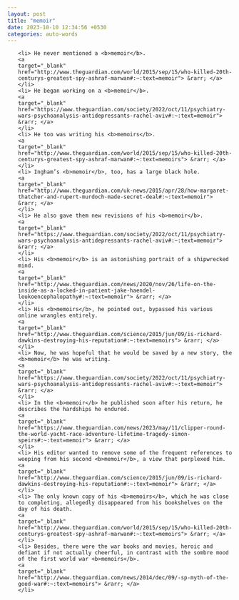 ```yaml
---
layout: post
title: "memoir"
date: 2023-10-10 12:34:56 +0530
categories: auto-words
---
```

<ol>

    <li> He never mentioned a <b>memoir</b>.
    <a 
    target="_blank" 
    href="http://www.theguardian.com/world/2015/sep/15/who-killed-20th-centurys-greatest-spy-ashraf-marwan#:~:text=memoir"> &rarr; </a>
    </li>
    <li> He began working on a <b>memoir</b>.
    <a 
    target="_blank" 
    href="https://www.theguardian.com/society/2022/oct/11/psychiatry-wars-psychoanalysis-antidepressants-rachel-aviv#:~:text=memoir"> &rarr; </a>
    </li>
    <li> He too was writing his <b>memoirs</b>.
    <a 
    target="_blank" 
    href="http://www.theguardian.com/world/2015/sep/15/who-killed-20th-centurys-greatest-spy-ashraf-marwan#:~:text=memoirs"> &rarr; </a>
    </li>
    <li> Ingham’s <b>memoir</b>, too, has a large black hole.
    <a 
    target="_blank" 
    href="http://www.theguardian.com/uk-news/2015/apr/28/how-margaret-thatcher-and-rupert-murdoch-made-secret-deal#:~:text=memoir"> &rarr; </a>
    </li>
    <li> He also gave them new revisions of his <b>memoir</b>.
    <a 
    target="_blank" 
    href="https://www.theguardian.com/society/2022/oct/11/psychiatry-wars-psychoanalysis-antidepressants-rachel-aviv#:~:text=memoir"> &rarr; </a>
    </li>
    <li> His <b>memoir</b> is an astonishing portrait of a shipwrecked mind.
    <a 
    target="_blank" 
    href="http://www.theguardian.com/news/2020/nov/26/life-on-the-inside-as-a-locked-in-patient-jake-haendel-leukoencephalopathy#:~:text=memoir"> &rarr; </a>
    </li>
    <li> His <b>memoirs</b>, he pointed out, bypassed his various online wrangles entirely.
    <a 
    target="_blank" 
    href="http://www.theguardian.com/science/2015/jun/09/is-richard-dawkins-destroying-his-reputation#:~:text=memoirs"> &rarr; </a>
    </li>
    <li> Now, he was hopeful that he would be saved by a new story, the <b>memoir</b> he was writing.
    <a 
    target="_blank" 
    href="https://www.theguardian.com/society/2022/oct/11/psychiatry-wars-psychoanalysis-antidepressants-rachel-aviv#:~:text=memoir"> &rarr; </a>
    </li>
    <li> In the <b>memoir</b> he published soon after his return, he describes the hardships he endured.
    <a 
    target="_blank" 
    href="https://www.theguardian.com/news/2023/may/11/clipper-round-the-world-yacht-race-adventure-lifetime-tragedy-simon-speirs#:~:text=memoir"> &rarr; </a>
    </li>
    <li> His editor wanted to remove some of the frequent references to weeping from his second <b>memoir</b>, a view that perplexed him.
    <a 
    target="_blank" 
    href="http://www.theguardian.com/science/2015/jun/09/is-richard-dawkins-destroying-his-reputation#:~:text=memoir"> &rarr; </a>
    </li>
    <li> The only known copy of his <b>memoirs</b>, which he was close to completing, allegedly disappeared from his bookshelves on the day of his death.
    <a 
    target="_blank" 
    href="http://www.theguardian.com/world/2015/sep/15/who-killed-20th-centurys-greatest-spy-ashraf-marwan#:~:text=memoirs"> &rarr; </a>
    </li>
    <li> Besides, there were the war books and movies, heroic and defiant if not actually cheerful, in contrast with the sombre mood of the first world war <b>memoirs</b>.
    <a 
    target="_blank" 
    href="http://www.theguardian.com/news/2014/dec/09/-sp-myth-of-the-good-war#:~:text=memoirs"> &rarr; </a>
    </li>